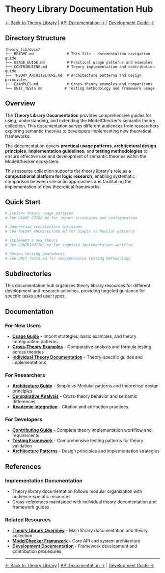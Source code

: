 # Theory Library Documentation Hub

[← Back to Theory Library](../README.md) | [API Documentation →](../../../README.md) | [Development Guide →](../../../../docs/DEVELOPMENT.md)

## Directory Structure
```
theory_lib/docs/
├── README.md               # This file - documentation navigation guide
├── USAGE_GUIDE.md          # Practical usage patterns and examples
├── CONTRIBUTING.md         # Theory implementation and contribution guide
├── THEORY_ARCHITECTURE.md  # Architecture patterns and design principles
├── EXAMPLES.md             # Cross-theory examples and comparisons
└── UNIT_TESTS.md          # Testing methodology and framework usage
```

## Overview

The **Theory Library Documentation** provides comprehensive guides for using, understanding, and extending the ModelChecker's semantic theory collection. This documentation serves different audiences from researchers exploring semantic theories to developers implementing new theoretical frameworks.

The documentation covers **practical usage patterns**, **architectural design principles**, **implementation guidelines**, and **testing methodologies** to ensure effective use and development of semantic theories within the ModelChecker ecosystem.

This resource collection supports the theory library's role as a **computational platform for logic research**, enabling systematic comparison between semantic approaches and facilitating the implementation of new theoretical frameworks.

## Quick Start

```bash
# Explore theory usage patterns
# See USAGE_GUIDE.md for import strategies and configuration

# Understand architecture decisions  
# See THEORY_ARCHITECTURE.md for Simple vs Modular patterns

# Implement a new theory
# See CONTRIBUTING.md for complete implementation workflow

# Review testing procedures
# See UNIT_TESTS.md for comprehensive testing methodology
```

## Subdirectories

This documentation hub organizes theory library resources for different development and research activities, providing targeted guidance for specific tasks and user types.

## Documentation

### For New Users
- **[Usage Guide](USAGE_GUIDE.md)** - Import strategies, basic examples, and theory configuration patterns
- **[Cross-Theory Examples](EXAMPLES.md)** - Comparative analysis and formula testing across theories
- **[Individual Theory Documentation](../logos/README.md)** - Theory-specific guides and implementations

### For Researchers
- **[Architecture Guide](THEORY_ARCHITECTURE.md)** - Simple vs Modular patterns and theoretical design principles
- **[Comparative Analysis](EXAMPLES.md)** - Cross-theory behavior and semantic differences
- **[Academic Integration](CONTRIBUTING.md#licensing-and-attribution)** - Citation and attribution practices

### For Developers
- **[Contributing Guide](CONTRIBUTING.md)** - Complete theory implementation workflow and requirements
- **[Testing Framework](UNIT_TESTS.md)** - Comprehensive testing patterns for theory validation
- **[Architecture Patterns](THEORY_ARCHITECTURE.md)** - Design principles and implementation strategies

## References

### Implementation Documentation
- Theory library documentation follows modular organization with audience-specific resources
- Cross-references maintained with individual theory documentation and framework guides

### Related Resources
- **[Theory Library Overview](../README.md)** - Main library documentation and theory collection
- **[ModelChecker Framework](../../../README.md)** - Core API and system architecture
- **[Development Documentation](../../../../docs/README.md)** - Framework development and contribution procedures

---

[← Back to Theory Library](../README.md) | [API Documentation →](../../../README.md) | [Development Guide →](../../../../docs/DEVELOPMENT.md)